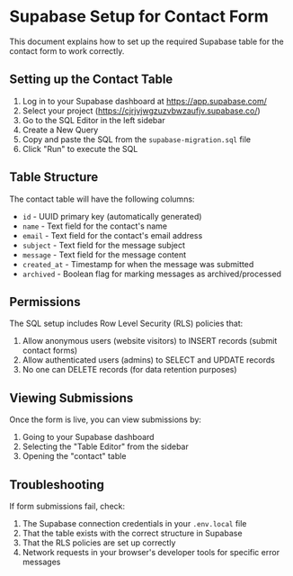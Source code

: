 # Supabase Setup for Contact Form

This document explains how to set up the required Supabase table for the contact form to work correctly.

## Setting up the Contact Table

1. Log in to your Supabase dashboard at https://app.supabase.com/
2. Select your project (https://cjrjvjwgzuzvbwzaufjv.supabase.co/)
3. Go to the SQL Editor in the left sidebar
4. Create a New Query
5. Copy and paste the SQL from the `supabase-migration.sql` file
6. Click "Run" to execute the SQL

## Table Structure

The contact table will have the following columns:

- `id` - UUID primary key (automatically generated)
- `name` - Text field for the contact's name
- `email` - Text field for the contact's email address
- `subject` - Text field for the message subject
- `message` - Text field for the message content
- `created_at` - Timestamp for when the message was submitted
- `archived` - Boolean flag for marking messages as archived/processed

## Permissions

The SQL setup includes Row Level Security (RLS) policies that:

1. Allow anonymous users (website visitors) to INSERT records (submit contact forms)
2. Allow authenticated users (admins) to SELECT and UPDATE records
3. No one can DELETE records (for data retention purposes)

## Viewing Submissions

Once the form is live, you can view submissions by:

1. Going to your Supabase dashboard
2. Selecting the "Table Editor" from the sidebar
3. Opening the "contact" table

## Troubleshooting

If form submissions fail, check:

1. The Supabase connection credentials in your `.env.local` file
2. That the table exists with the correct structure in Supabase
3. That the RLS policies are set up correctly
4. Network requests in your browser's developer tools for specific error messages
